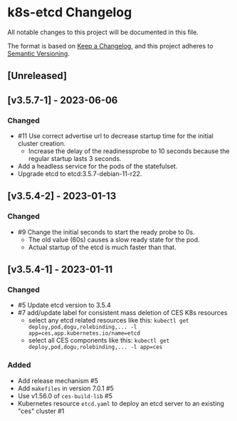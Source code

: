 # k8s-etcd Changelog
All notable changes to this project will be documented in this file.

The format is based on [Keep a Changelog](https://keepachangelog.com/en/1.0.0/),
and this project adheres to [Semantic Versioning](https://semver.org/spec/v2.0.0.html).

## [Unreleased]

## [v3.5.7-1] - 2023-06-06
### Changed
- #11 Use correct advertise url to decrease startup time for the initial cluster creation.
  - Increase the delay of the readinessprobe to 10 seconds because the regular startup lasts 3 seconds.
- Add a headless service for the pods of the statefulset.
- Upgrade etcd to etcd:3.5.7-debian-11-r22.

## [v3.5.4-2] - 2023-01-13
### Changed
- #9 Change the initial seconds to start the ready probe to 0s.
  -  The old value (60s) causes a slow ready state for the pod.
  -  Actual startup of the etcd is much faster than that.

## [v3.5.4-1] - 2023-01-11
### Changed
- #5 Update etcd version to 3.5.4
- #7 add/update label for consistent mass deletion of CES K8s resources
   - select any etcd related resources like this: `kubectl get deploy,pod,dogu,rolebinding,... -l app=ces,app.kubernetes.io/name=etcd`
   - select all CES components like this: `kubectl get deploy,pod,dogu,rolebinding,... -l app=ces`
  
### Added
- Add release mechanism #5
- Add `makefiles` in version 7.0.1 #5
- Use v1.56.0 of `ces-build-lib` #5
- Kubernetes resource `etcd.yaml` to deploy an etcd server to an existing "ces" cluster #1